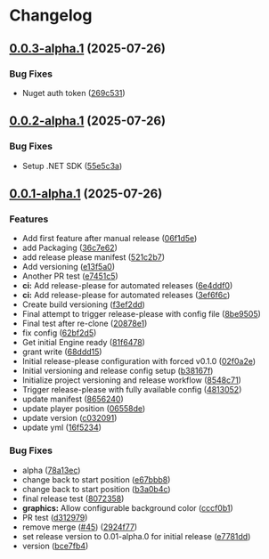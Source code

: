 # Changelog

## [0.0.3-alpha.1](https://github.com/braybrandon/Game-Engine/compare/v0.0.2-alpha.1...v0.0.3-alpha.1) (2025-07-26)


### Bug Fixes

* Nuget auth token ([269c531](https://github.com/braybrandon/Game-Engine/commit/269c531e52dacf3060ed80e491d7c56edb6bca52))

## [0.0.2-alpha.1](https://github.com/braybrandon/Game-Engine/compare/v0.0.1-alpha.1...v0.0.2-alpha.1) (2025-07-26)


### Bug Fixes

* Setup .NET SDK ([55e5c3a](https://github.com/braybrandon/Game-Engine/commit/55e5c3a4ea67138ada31650fe9bdb2f9421beeaf))

## [0.0.1-alpha.1](https://github.com/braybrandon/Game-Engine/compare/v0.0.1...v0.0.1-alpha.1) (2025-07-26)


### Features

* Add first feature after manual release ([06f1d5e](https://github.com/braybrandon/Game-Engine/commit/06f1d5e10e90171f041b7a3bafd8059aedf79e17))
* add Packaging ([36c7e62](https://github.com/braybrandon/Game-Engine/commit/36c7e62eed7608037205f3a17b774aa72f200bd3))
* add release please manifest ([521c2b7](https://github.com/braybrandon/Game-Engine/commit/521c2b791e659e6e5d7ee794d7d0135121daa7a0))
* Add versioning ([e13f5a0](https://github.com/braybrandon/Game-Engine/commit/e13f5a04b0733b92a2abefa48fb7384b72751867))
* Another PR test ([e7451c5](https://github.com/braybrandon/Game-Engine/commit/e7451c5e4105050c5d080e9c1079f119d6d33c32))
* **ci:** Add release-please for automated releases ([6e4ddf0](https://github.com/braybrandon/Game-Engine/commit/6e4ddf0d797f315aa760953fbfd4cfa131f2de8c))
* **ci:** Add release-please for automated releases ([3ef6f6c](https://github.com/braybrandon/Game-Engine/commit/3ef6f6c81fd49733b33ccfa48395d77cc47a0cd5))
* Create build versioning ([f3ef2dd](https://github.com/braybrandon/Game-Engine/commit/f3ef2dddbbed57e55dea3f91842ce36c47aa26c7))
* Final attempt to trigger release-please with config file ([8be9505](https://github.com/braybrandon/Game-Engine/commit/8be950548620dd41314ea257f9a6cadacb09ef5b))
* Final test after re-clone ([20878e1](https://github.com/braybrandon/Game-Engine/commit/20878e19267939e610932806b9e6e55bef7cc7ca))
* fix config ([62bf2d5](https://github.com/braybrandon/Game-Engine/commit/62bf2d5160459f4783c2f209adb2f2112e2863bc))
* Get initial Engine ready ([81f6478](https://github.com/braybrandon/Game-Engine/commit/81f6478b414882ba893edd39bca8ae60e8b4f6e8))
* grant write ([68ddd15](https://github.com/braybrandon/Game-Engine/commit/68ddd15580096ef7cd76f50e9a5dfd2931d09550))
* Initial release-please configuration with forced v0.1.0 ([02f0a2e](https://github.com/braybrandon/Game-Engine/commit/02f0a2edb4c0efabbad8c10934761db763a641c9))
* Initial versioning and release config setup ([b38167f](https://github.com/braybrandon/Game-Engine/commit/b38167f03434e1b3d5444b4b34851d101aa9eeca))
* Initialize project versioning and release workflow ([8548c71](https://github.com/braybrandon/Game-Engine/commit/8548c714b2b132c947c64b916d4ee2ea70816c07))
* Trigger release-please with fully available config ([4813052](https://github.com/braybrandon/Game-Engine/commit/481305241b971858f74f42515400048deb545c45))
* update manifest ([8656240](https://github.com/braybrandon/Game-Engine/commit/865624067c1e44c1c68b7a8cd038e4b69651f80a))
* update player position ([06558de](https://github.com/braybrandon/Game-Engine/commit/06558dea9a27dfcd4e032c378aa0186c9d7de3c4))
* update version ([c032091](https://github.com/braybrandon/Game-Engine/commit/c032091e9885f3af2478c6be9c615cffe3a622ea))
* update yml ([16f5234](https://github.com/braybrandon/Game-Engine/commit/16f523488f7c34e382bcce94ba50da9b95fcd615))


### Bug Fixes

* alpha ([78a13ec](https://github.com/braybrandon/Game-Engine/commit/78a13ece23b728c55e56746c1d185d70f1de5660))
* change back to start position ([e67bbb8](https://github.com/braybrandon/Game-Engine/commit/e67bbb88a1a91d43cb26f07b20c8390597253401))
* change back to start position ([b3a0b4c](https://github.com/braybrandon/Game-Engine/commit/b3a0b4c5196dfe7af069d1c40445e3f72e2beb4c))
* final release test ([8072358](https://github.com/braybrandon/Game-Engine/commit/8072358e3e8bd7a36931ac03ad9a6116b0812865))
* **graphics:** Allow configurable background color ([cccf0b1](https://github.com/braybrandon/Game-Engine/commit/cccf0b1841f24574c529c354f2d5eefeefb3ae7f))
* PR test ([d312979](https://github.com/braybrandon/Game-Engine/commit/d3129799853e12f197b195ad1fb84a00f224ea43))
* remove merge ([#45](https://github.com/braybrandon/Game-Engine/issues/45)) ([2924f77](https://github.com/braybrandon/Game-Engine/commit/2924f77ba694acd8918611b0282d15d019accee1))
* set release version to 0.01-alpha.0 for initial release ([e7781dd](https://github.com/braybrandon/Game-Engine/commit/e7781dd99daba961e3086e82bfb688ceb3bafe69))
* version ([bce7fb4](https://github.com/braybrandon/Game-Engine/commit/bce7fb4f6666580c66cc2815e282730a4d89c00c))
